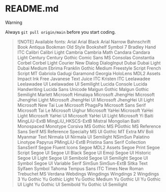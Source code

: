 # README.md
>[!WARNING]
>Always ```git pull origin/main``` before you start coding.

>![NOTE]
>Available fonts:
Arial
Arial Black
Arial Narrow
Bahnschrift
Book Antiqua
Bookman Old Style
Bookshelf Symbol 7
Bradley Hand ITC
Calibri
Calibri Light
Cambria
Cambria Math
Candara
Candara Light
Century
Century Gothic
Comic Sans MS
Consolas
Constantia
Corbel
Corbel Light
Courier New
Dialog
DialogInput
Dubai
Dubai Light
Dubai Medium
Ebrima
Franklin Gothic Medium
Freestyle Script
French Script MT
Gabriola
Gadugi
Garamond
Georgia
HoloLens MDL2 Assets
Impact
Ink Free
Javanese Text
Juice ITC
Kristen ITC
Leelawadee
Leelawadee UI
Leelawadee UI Semilight
Lucida Console
Lucida Handwriting
Lucida Sans Unicode
Malgun Gothic
Malgun Gothic Semilight
Marlett
Microsoft Himalaya
Microsoft JhengHei
Microsoft JhengHei Light
Microsoft JhengHei UI
Microsoft JhengHei UI Light
Microsoft New Tai Lue
Microsoft PhagsPa
Microsoft Sans Serif
Microsoft Tai Le
Microsoft Uighur
Microsoft YaHei
Microsoft YaHei Light
Microsoft YaHei UI
Microsoft YaHei UI Light
Microsoft Yi Baiti
MingLiU-ExtB
MingLiU_HKSCS-ExtB
Mistral
Mongolian Baiti
Monospaced
Monotype Corsiva
MS Gothic
MS PGothic
MS Reference Sans Serif
MS Reference Specialty
MS UI Gothic
MT Extra
MV Boli
Myanmar Text
Nirmala UI
Nirmala UI Semilight
NSimSun
Palatino Linotype
Papyrus
PMingLiU-ExtB
Pristina
Sans Serif Collection
SansSerif
Segoe Fluent Icons
Segoe MDL2 Assets
Segoe Print
Segoe Script
Segoe UI
Segoe UI Black
Segoe UI Emoji
Segoe UI Historic
Segoe UI Light
Segoe UI Semibold
Segoe UI Semilight
Segoe UI Symbol
Segoe UI Variable
Serif
SimSun
SimSun-ExtB
Sitka Text
Sylfaen
Symbol
Tahoma
Tempus Sans ITC
Times New Roman
Trebuchet MS
Verdana
Webdings
Wingdings
Wingdings 2
Wingdings 3
Yu Gothic
Yu Gothic Light
Yu Gothic Medium
Yu Gothic UI
Yu Gothic UI Light
Yu Gothic UI Semibold
Yu Gothic UI Semilight
